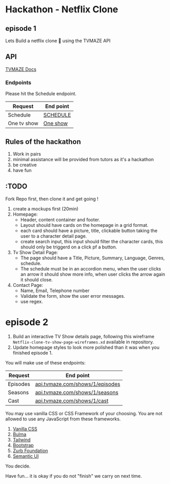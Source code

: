 # Hackathon - Netflix Clone

## episode 1
Lets Build a netflix clone 🚀 using the TVMAZE API 

## API

[TVMAZE Docs](http://www.tvmaze.com/api)

### Endpoints
Please hit the Schedule endpoint.

Request | End point | 
---------|----------|
 Schedule | [SCHEDULE](http://api.tvmaze.com/schedule) |
 One tv show | [One show](http://api.tvmaze.com/shows/1) |

## Rules of the hackathon

1. Work in pairs
2. minimal assistance will be provided from tutors as it's a hackathon
3. be creative
4. have fun

## :TODO

Fork Repo first, then clone it and get going !

1. create a mockups first (20min) 
2. Homepage:
    - Header, content container and footer.
    - Layout should have cards on the homepage in a grid format.
    - each card should have a picture, title, clickable button taking the user to a character detail page.
    - create search input, this input should filter the character cards, this should only be triggerd on a click pf a button.
3. Tv Show Detail Page:
    - The page should have a Title, Picture, Summary, Language, Genres, schedule.
    - The schedule must be in an accordion menu, when the user clicks an arrow it should show more info, when user clicks the arrow again it should close. 
4. Contact Page:
    - Name, Email, Telephone number
    - Validate the form, show the user error messages.
    - use regex.
    
    
# episode 2

1. Build an interactive TV Show details page, following this wireframe `Netflix-clone-tv-show-page-wireframes.xd` available in repository.
2. Update homepage styles to look more polished than it was when you finished episode 1.

You will make use of these endpoints:

Request | End point | 
---------|----------|
 Episodes | [api.tvmaze.com/shows/1/episodes](http://api.tvmaze.com/shows/1/episodes) |
Seasons | [api.tvmaze.com/shows/1/seasons](http://api.tvmaze.com/shows/1/seasons) |
 Cast | [api.tvmaze.com/shows/1/cast](http://api.tvmaze.com/shows/1/cast) |

You may use vanilla CSS or CSS Framework of your choosing. You are not allowed to use any JavaScript from these frameworks.

1. [Vanilla CSS](https://www.w3.org/Style/CSS/specs.en.html)
2. [Bulma](https://bulma.io/)
3. [Tailwind](https://tailwindcss.com/)
4. [Bootstrap](https://getbootstrap.com/)
5. [Zurb Foundation](https://get.foundation/)
6. [Semantic UI](https://semantic-ui.com/)

You decide.

Have fun... it is okay if you do not "finish" we carry on next time.

